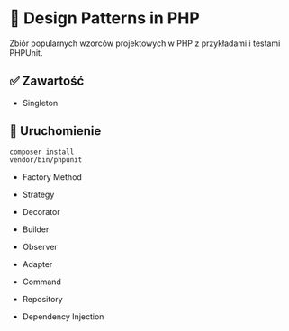 # 📐 Design Patterns in PHP

Zbiór popularnych wzorców projektowych w PHP z przykładami i testami PHPUnit.

## ✅ Zawartość

- Singleton

## 🚀 Uruchomienie

```bash
composer install
vendor/bin/phpunit
```

- Factory Method
- Strategy

- Decorator
- Builder
- Observer
- Adapter
- Command
- Repository
- Dependency Injection
